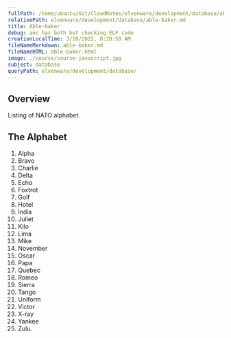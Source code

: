 ```yaml
---
fullPath: /home/ubuntu/Git/CloudNotes/elvenware/development/database/able-baker.md
relativePath: elvenware/development/database/able-baker.md
title: Able-baker
debug: aec has both but checking ELF code
creationLocalTime: 3/18/2022, 8:20:59 AM
fileNameMarkdown: able-baker.md
fileNameHTML: able-baker.html
image: ./course/course-javascript.jpg
subject: database
queryPath: elvenware/development/database/
---
```


<!-- toc -->
<!-- tocstop -->

## Overview

Listing of NATO alphabet.

## The Alphabet

1.  Alpha
2.  Bravo
3.  Charlie
4.  Delta
5.  Echo
6.  Foxtrot
7.  Golf
8.  Hotel
9.  India
10. Juliet
11. Kilo
12. Lima
13. Mike
14. November
15. Oscar
16. Papa
17. Quebec
18. Romeo
19. Sierra
20. Tango
21. Uniform
22. Victor
23. X-ray
24. Yankee
25. Zulu.
